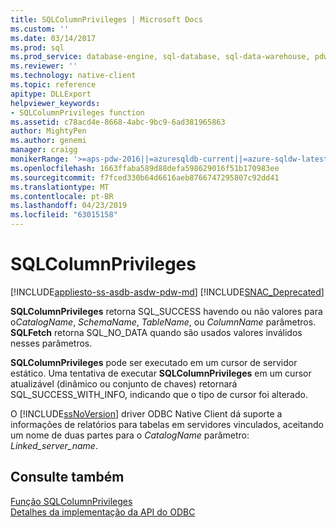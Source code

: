```yaml
---
title: SQLColumnPrivileges | Microsoft Docs
ms.custom: ''
ms.date: 03/14/2017
ms.prod: sql
ms.prod_service: database-engine, sql-database, sql-data-warehouse, pdw
ms.reviewer: ''
ms.technology: native-client
ms.topic: reference
apitype: DLLExport
helpviewer_keywords:
- SQLColumnPrivileges function
ms.assetid: c78acd4e-8668-4abc-9bc9-6ad381965863
author: MightyPen
ms.author: genemi
manager: craigg
monikerRange: '>=aps-pdw-2016||=azuresqldb-current||=azure-sqldw-latest||>=sql-server-2016||=sqlallproducts-allversions||>=sql-server-linux-2017||=azuresqldb-mi-current'
ms.openlocfilehash: 1663ffaba589d88defa598629016f51b170983ee
ms.sourcegitcommit: f7fced330b64d6616aeb8766747295807c92dd41
ms.translationtype: MT
ms.contentlocale: pt-BR
ms.lasthandoff: 04/23/2019
ms.locfileid: "63015158"
---
```

# <a name="sqlcolumnprivileges"></a>SQLColumnPrivileges
[!INCLUDE[appliesto-ss-asdb-asdw-pdw-md](../../includes/appliesto-ss-asdb-asdw-pdw-md.md)]
[!INCLUDE[SNAC_Deprecated](../../includes/snac-deprecated.md)]

  **SQLColumnPrivileges** retorna SQL_SUCCESS havendo ou não valores para o*CatalogName*, *SchemaName*, *TableName*, ou  *ColumnName* parâmetros. **SQLFetch** retorna SQL_NO_DATA quando são usados valores inválidos nesses parâmetros.  
  
 **SQLColumnPrivileges** pode ser executado em um cursor de servidor estático. Uma tentativa de executar **SQLColumnPrivileges** em um cursor atualizável (dinâmico ou conjunto de chaves) retornará SQL_SUCCESS_WITH_INFO, indicando que o tipo de cursor foi alterado.  
  
 O [!INCLUDE[ssNoVersion](../../includes/ssnoversion-md.md)] driver ODBC Native Client dá suporte a informações de relatórios para tabelas em servidores vinculados, aceitando um nome de duas partes para o *CatalogName* parâmetro: *Linked_server_name*.  
  
## <a name="see-also"></a>Consulte também  
 [Função SQLColumnPrivileges](https://go.microsoft.com/fwlink/?LinkId=59335)   
 [Detalhes da implementação da API do ODBC](../../relational-databases/native-client-odbc-api/odbc-api-implementation-details.md)  
  
  
